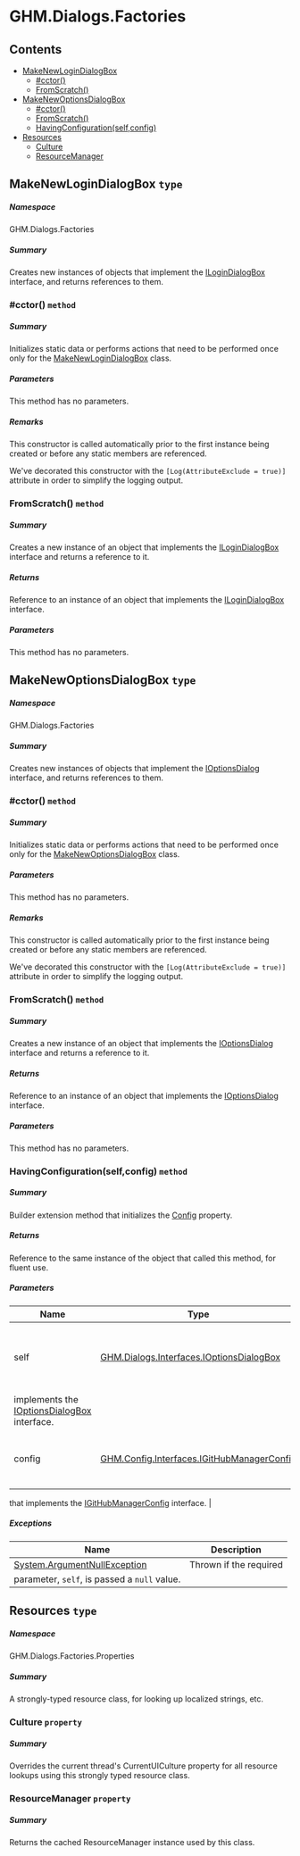 <a name='assembly'></a>
# GHM.Dialogs.Factories

## Contents

- [MakeNewLoginDialogBox](#T-GHM-Dialogs-Factories-MakeNewLoginDialogBox 'GHM.Dialogs.Factories.MakeNewLoginDialogBox')
  - [#cctor()](#M-GHM-Dialogs-Factories-MakeNewLoginDialogBox-#cctor 'GHM.Dialogs.Factories.MakeNewLoginDialogBox.#cctor')
  - [FromScratch()](#M-GHM-Dialogs-Factories-MakeNewLoginDialogBox-FromScratch 'GHM.Dialogs.Factories.MakeNewLoginDialogBox.FromScratch')
- [MakeNewOptionsDialogBox](#T-GHM-Dialogs-Factories-MakeNewOptionsDialogBox 'GHM.Dialogs.Factories.MakeNewOptionsDialogBox')
  - [#cctor()](#M-GHM-Dialogs-Factories-MakeNewOptionsDialogBox-#cctor 'GHM.Dialogs.Factories.MakeNewOptionsDialogBox.#cctor')
  - [FromScratch()](#M-GHM-Dialogs-Factories-MakeNewOptionsDialogBox-FromScratch 'GHM.Dialogs.Factories.MakeNewOptionsDialogBox.FromScratch')
  - [HavingConfiguration(self,config)](#M-GHM-Dialogs-Factories-MakeNewOptionsDialogBox-HavingConfiguration-GHM-Dialogs-Interfaces-IOptionsDialogBox,GHM-Config-Interfaces-IGitHubManagerConfig- 'GHM.Dialogs.Factories.MakeNewOptionsDialogBox.HavingConfiguration(GHM.Dialogs.Interfaces.IOptionsDialogBox,GHM.Config.Interfaces.IGitHubManagerConfig)')
- [Resources](#T-GHM-Dialogs-Factories-Properties-Resources 'GHM.Dialogs.Factories.Properties.Resources')
  - [Culture](#P-GHM-Dialogs-Factories-Properties-Resources-Culture 'GHM.Dialogs.Factories.Properties.Resources.Culture')
  - [ResourceManager](#P-GHM-Dialogs-Factories-Properties-Resources-ResourceManager 'GHM.Dialogs.Factories.Properties.Resources.ResourceManager')

<a name='T-GHM-Dialogs-Factories-MakeNewLoginDialogBox'></a>
## MakeNewLoginDialogBox `type`

##### Namespace

GHM.Dialogs.Factories

##### Summary

Creates new instances of objects that implement the
[ILoginDialogBox](#T-GHM-Dialogs-Interfaces-ILoginDialogBox 'GHM.Dialogs.Interfaces.ILoginDialogBox') interface, and returns
references to them.

<a name='M-GHM-Dialogs-Factories-MakeNewLoginDialogBox-#cctor'></a>
### #cctor() `method`

##### Summary

Initializes static data or performs actions that need to be performed once only
for the [MakeNewLoginDialogBox](#T-GHM-Dialogs-Factories-MakeNewLoginDialogBox 'GHM.Dialogs.Factories.MakeNewLoginDialogBox') class.

##### Parameters

This method has no parameters.

##### Remarks

This constructor is called automatically prior to the first instance being
created or before any static members are referenced.



We've decorated this constructor with the `[Log(AttributeExclude = true)]`
attribute in order to simplify the logging output.

<a name='M-GHM-Dialogs-Factories-MakeNewLoginDialogBox-FromScratch'></a>
### FromScratch() `method`

##### Summary

Creates a new instance of an object that implements the
[ILoginDialogBox](#T-GHM-Dialogs-Interfaces-ILoginDialogBox 'GHM.Dialogs.Interfaces.ILoginDialogBox') interface and returns a
reference to it.

##### Returns

Reference to an instance of an object that implements the
[ILoginDialogBox](#T-GHM-Dialogs-Interfaces-ILoginDialogBox 'GHM.Dialogs.Interfaces.ILoginDialogBox') interface.

##### Parameters

This method has no parameters.

<a name='T-GHM-Dialogs-Factories-MakeNewOptionsDialogBox'></a>
## MakeNewOptionsDialogBox `type`

##### Namespace

GHM.Dialogs.Factories

##### Summary

Creates new instances of objects that implement the
[IOptionsDialog](#T-GitHubManager-IOptionsDialog 'GitHubManager.IOptionsDialog') interface, and returns references
to them.

<a name='M-GHM-Dialogs-Factories-MakeNewOptionsDialogBox-#cctor'></a>
### #cctor() `method`

##### Summary

Initializes static data or performs actions that need to be performed once only
for the [MakeNewOptionsDialogBox](#T-GHM-Dialogs-Factories-MakeNewOptionsDialogBox 'GHM.Dialogs.Factories.MakeNewOptionsDialogBox') class.

##### Parameters

This method has no parameters.

##### Remarks

This constructor is called automatically prior to the first instance being
created or before any static members are referenced.



We've decorated this constructor with the `[Log(AttributeExclude = true)]`
attribute in order to simplify the logging output.

<a name='M-GHM-Dialogs-Factories-MakeNewOptionsDialogBox-FromScratch'></a>
### FromScratch() `method`

##### Summary

Creates a new instance of an object that implements the
[IOptionsDialog](#T-GitHubManager-IOptionsDialog 'GitHubManager.IOptionsDialog') interface and returns a reference
to it.

##### Returns

Reference to an instance of an object that implements the
[IOptionsDialog](#T-GitHubManager-IOptionsDialog 'GitHubManager.IOptionsDialog') interface.

##### Parameters

This method has no parameters.

<a name='M-GHM-Dialogs-Factories-MakeNewOptionsDialogBox-HavingConfiguration-GHM-Dialogs-Interfaces-IOptionsDialogBox,GHM-Config-Interfaces-IGitHubManagerConfig-'></a>
### HavingConfiguration(self,config) `method`

##### Summary

Builder extension method that initializes the
[Config](#P-GitHubManager-IOptionsDialogBox-Config 'GitHubManager.IOptionsDialogBox.Config') property.

##### Returns

Reference to the same instance of the object that called this method,
for fluent use.

##### Parameters

| Name | Type | Description |
| ---- | ---- | ----------- |
| self | [GHM.Dialogs.Interfaces.IOptionsDialogBox](#T-GHM-Dialogs-Interfaces-IOptionsDialogBox 'GHM.Dialogs.Interfaces.IOptionsDialogBox') | (Required.) Reference to an instance of an object that
implements the [IOptionsDialogBox](#T-GitHubManager-IOptionsDialogBox 'GitHubManager.IOptionsDialogBox') interface. |
| config | [GHM.Config.Interfaces.IGitHubManagerConfig](#T-GHM-Config-Interfaces-IGitHubManagerConfig 'GHM.Config.Interfaces.IGitHubManagerConfig') | (Required.) Reference to an instance of an object
that implements the [IGitHubManagerConfig](#T-GHM-Config-Interfaces-IGitHubManagerConfig 'GHM.Config.Interfaces.IGitHubManagerConfig')
interface. |

##### Exceptions

| Name | Description |
| ---- | ----------- |
| [System.ArgumentNullException](http://msdn.microsoft.com/query/dev14.query?appId=Dev14IDEF1&l=EN-US&k=k:System.ArgumentNullException 'System.ArgumentNullException') | Thrown if the required
parameter, `self`, is passed a `null` value. |

<a name='T-GHM-Dialogs-Factories-Properties-Resources'></a>
## Resources `type`

##### Namespace

GHM.Dialogs.Factories.Properties

##### Summary

A strongly-typed resource class, for looking up localized strings, etc.

<a name='P-GHM-Dialogs-Factories-Properties-Resources-Culture'></a>
### Culture `property`

##### Summary

Overrides the current thread's CurrentUICulture property for all
  resource lookups using this strongly typed resource class.

<a name='P-GHM-Dialogs-Factories-Properties-Resources-ResourceManager'></a>
### ResourceManager `property`

##### Summary

Returns the cached ResourceManager instance used by this class.

